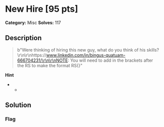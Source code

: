 # New Hire [95 pts]

**Category:** Misc
**Solves:** 117

## Description
>b"Were thinking of hiring this new guy, what do you think of his skills?\r\n\r\nhttps://www.linkedin.com/in/bingus-quatuam-666704231/\r\n\r\nNOTE: You will need to add in the brackets after the RS to make the format RS{}"

**Hint**
* -

## Solution

### Flag

